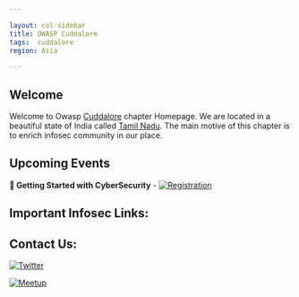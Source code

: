 ```yaml
---

layout: col-sidebar
title: OWASP Cuddalore
tags:  cuddalore
region: Asia

---
```


## Welcome
Welcome to Owasp [Cuddalore](https://en.wikipedia.org/wiki/Cuddalore) chapter Homepage. We are located in a beautiful state of India called [Tamil Nadu](https://en.wikipedia.org/wiki/Tamil_Nadu). The main motive of this chapter is to enrich infosec community in our place.

## Upcoming Events
<b> 📌 Getting Started with CyberSecurity</b> - [![Registration](https://img.shields.io/badge/%F0%9F%93%83-Register-green)](https://www.townscript.com/e/getting-started-with-cybersecurity-320024) 

## Important Infosec Links:

## Contact Us:

[![Twitter](https://img.shields.io/badge/%F0%9F%90%A6-Twitter-blue)](https://www.twitter.com/owaspcuddalore) 

[![Meetup](https://img.shields.io/badge/%F0%9F%8E%89-Meetup-red)](https://www.meetup.com/OWASP-Cuddalore-Chapter)
